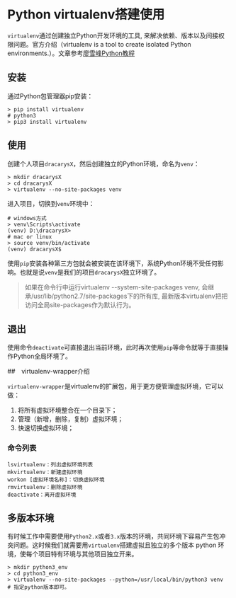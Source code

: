 # Python virtualenv搭建使用

`virtualenv`通过创建独立Python开发环境的工具, 来解决依赖、版本以及间接权限问题。官方介绍（virtualenv is a tool to create isolated Python environments.）。文章参考[廖雪峰Python教程](http://www.liaoxuefeng.com/wiki/0014316089557264a6b348958f449949df42a6d3a2e542c000/001432712108300322c61f256c74803b43bfd65c6f8d0d0000)

## 安装

通过Python包管理器pip安装：

    > pip install virtualenv
    # python3
    > pip3 install virtualenv

## 使用

创建个人项目`dracarysX`，然后创建独立的Python环境，命名为`venv`：

    > mkdir dracarysX
    > cd dracarysX
    > virtualenv --no-site-packages venv

进入项目，切换到`venv`环境中：

    # windows方式
    > venv\Scripts\activate
    (venv) D:\dracarysX>
    # mac or linux
    > source venv/bin/activate
    (venv) dracarysX$

使用`pip`安装各种第三方包就会被安装在该环境下，系统Python环境不受任何影响。也就是说`venv`是我们的项目`dracarysX`独立环境了。

> 如果在命令行中运行virtualenv --system-site-packages venv, 会继承/usr/lib/python2.7/site-packages下的所有库, 最新版本virtualenv把把访问全局site-packages作为默认行为。

## 退出

使用命令`deactivate`可直接退出当前环境，此时再次使用`pip`等命令就等于直接操作Python全局环境了。

##　virtualenv-wrapper介绍

`virtualenv-wrapper`是virtualenv的扩展包，用于更方便管理虚拟环境，它可以做：

1. 将所有虚拟环境整合在一个目录下；
2. 管理（新增，删除，复制）虚拟环境；
3. 快速切换虚拟环境；

### 命令列表

    lsvirtualenv：列出虚拟环境列表
    mkvirtualenv：新建虚拟环境
    workon [虚拟环境名称]：切换虚拟环境
    rmvirtualenv：删除虚拟环境
    deactivate：离开虚拟环境

## 多版本环境

有时候工作中需要使用`Python2.x`或者`3.x`版本的环境，共同环境下容易产生包冲突问题。这时候我们就需要用`virtualenv`搭建虚拟且独立的多个版本 python 环境，使每个项目特有环境与其他项目独立开来。

    > mkdir python3_env
    > cd python3_env
    > virtualenv --no-site-packages --python=/usr/local/bin/python3 venv  # 指定python版本即可。



